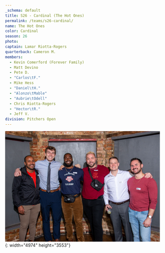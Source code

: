 ```yaml
---
_schema: default
title: S26 - Cardinal (The Hot Ones)
permalink: /teams/s26-cardinal/
name: The Hot Ones
color: Cardinal
season: 26
photo:
captain: Lamar Riotta-Rogers
quarterback: Cameron M.
members:
  - Kevin Comerford (Forever Family)
  - Matt Devino
  - Pete D.
  - "Carlos\tF."
  - Mike Hess
  - "Daniel\tH."
  - "Alonzo\tMable"
  - "Aubrie\tOdell"
  - Chris Riotta-Rogers
  - "Hector\tR."
  - Jeff V.
division: Pitchers Open
---
```

![](/img/da2-7011.jpg){: width="4974" height="3553"}